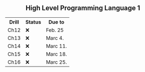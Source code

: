 
<h2 align="center"> High Level Programming Language 1 </h2>

<div align="center">
<table>
<tr>
	<th>Drill</th>
	<th>Status</th>
	<th>Due to</th>
</tr>
<tr>
	<td>Ch12</td>
	<td>❌</td>
	<td>Feb. 25</td>
</tr>
<tr>
	<td>Ch13</td>
	<td>❌</td>
	<td>Marc 4.</td>
</tr>
<tr>
	<td>Ch14</td>
	<td>❌</td>
	<td>Marc 11.</td>
</tr>
<tr>
	<td>Ch15</td>
	<td>❌</td>
	<td>Marc 18.</td>
</tr>
<tr>
	<td>Ch16</td>
	<td>❌</td>
	<td>Marc 25.</td>
</tr>
</table>
</div>